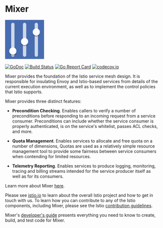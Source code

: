 # Mixer
![Mixer](doc/logo.png)

[![GoDoc](https://godoc.org/github.com/istio/mixer?status.svg)](https://godoc.org/github.com/istio/mixer)
[![Build Status](https://testing.istio.io/buildStatus/icon?job=mixer/postsubmit)](https://testing.istio.io/job/mixer/)
[![Go Report Card](https://goreportcard.com/badge/github.com/istio/mixer)](https://goreportcard.com/report/github.com/istio/mixer)
[![codecov.io](https://codecov.io/github/istio/mixer/coverage.svg?branch=master)](https://codecov.io/github/istio/mixer?branch=master)

Mixer provides the foundation of the Istio service mesh
design. It is responsible for insulating Envoy and
Istio-based services from details of the current execution
environment, as well as to implement the control policies
that Istio supports.

Mixer provides three distinct features:

- **Precondition Checking**. Enables callers to verify a number of preconditions before responding to an incoming request from a service consumer. 
Preconditions can include whether the service consumer is properly authenticated, is on the service's whitelist, passes ACL checks, and more.

- **Quota Management**. Enables services to allocate and free quota on a number of dimensions, Quotas are used as a relatively simple resource management 
tool to provide some fairness between service consumers when contending for limited resources.

- **Telemetry Reporting**. Enables services to produce logging, monitoring, tracing and billing streams intended for the service producer itself as well as 
for its consumers.

Learn more about Mixer [here](https://istio.io/docs/concepts/policy-and-control/mixer.html).

Please see [istio.io](https://istio.io)
to learn about the overall Istio project and how to get in touch with us. To learn how you can
contribute to any of the Istio components, including Mixer, please 
see the Istio [contribution guidelines](https://github.com/istio/istio/blob/master/CONTRIBUTING.md).

Mixer's [developer's guide](doc/dev/development.md) presents everything
you need to know to create, build, and test code for Mixer.

